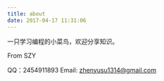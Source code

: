 ```yaml
---
title: about
date: 2017-04-17 11:31:06
---
```

一只学习编程的小菜鸟，欢迎分享知识。

From SZY

QQ：2454911893
Email: zhenyusu1314@gmail.com
